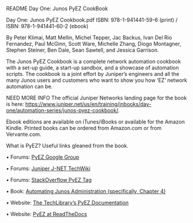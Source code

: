 README Day One: Junos PyEZ CookBook

Day One: Junos PyEZ Cookbook.pdf
ISBN: 978-1-941441-59-6 (print) / ISBN: 978-1-941441-60-2 (ebook)

By Peter Klimai, Matt Mellin, Michel Tepper, Jac Backus, Ivan Del Rio Fernandez, Paul McGinn, Scott Ware, Michelle Zhang, Diogo Montagner, Stephen Steiner, Ben Dale, Sean Sawtell, and Jessica Garrison.

The Junos PyEZ Cookbook is a complete network automation cookbook with a set-up guide, a start-up sandbox, and a showcase of automation scripts. The cookbook is a joint effort by Juniper’s engineers and all the many Junos users and customers who want to show you how ‘EZ’ network automation can be. 

NEED MORE INFO  The official Juniper Networks landing page for the book is here: https://www.juniper.net/us/en/training/jnbooks/day-one/automation-series/junos-pyez-cookbook/.  

Ebook editions are available on iTunes/iBooks or available for the Amazon Kindle. Printed books can be ordered from Amazon.com or from Vervante.com.

What is PyEZ?  Useful links gleaned from the book.

• Forums: [PyEZ Google Group](https://groups.google.com/forum/junos-python-ez)

• Forums: [Juniper J-NET TechWiki](http://forums.juniper.net/t5/Automation/tkb-p/Automation_Scripting)

• Forums: [StackOverflow PyEZ Tag](https://stackoverflow.com/questions/tagged/pyez)

• Book: [Automating Junos Administration (specifically, Chapter 4)](http://shop.oreilly.com/product/0636920041498.do)

• Website: [The TechLibrary’s PyEZ Documentation](https://www.juniper.net/documentation/en_US/junos-pyez/information-products/pathway-pages/junos-pyez-developerguide.html)

• Website: [PyEZ at ReadTheDocs](http://junos-pyez.readthedocs.io)
